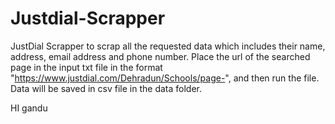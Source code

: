 # Justdial-Scrapper
JustDial Scrapper to scrap all the requested data which includes their name, address, email address and phone number.
Place the url of the searched page  in the input txt file in the format "https://www.justdial.com/Dehradun/Schools/page-", and then run the file.
Data will be saved in csv file in the data folder.

HI gandu
